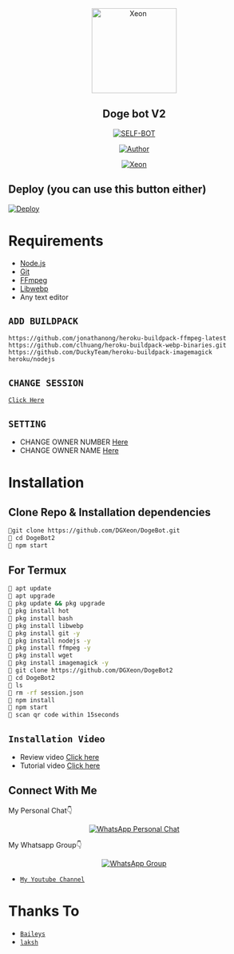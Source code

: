 <div align="center">
<img src="https://i.ibb.co/LPbHTfL/nsfwdoge.jpg?format=jpg&name=900x900" alt="Xeon" width="170" />

## Doge bot V2

</div>

<p align="center">
<a href="##"><img title="SELF-BOT" src="https://img.shields.io/static/v1?label=Language&message=English&color=blue"></a>
</p>
<p align="center">
  <a href="https://github.com/Laksh1y"><img title="Author" src="https://img.shields.io/badge/Author-Laksh-blue.svg?style=for-the-badge&logo=github" /></a>
</p>
<p align="center">
<a href="#"><img title="Xeon" src="https://img.shields.io/static/v1?label=WHATSAPP&message=Automated-Bot&color=blue"></a>
</p>

## Deploy (you can use this button either)
[![Deploy](https://www.herokucdn.com/deploy/button.svg)](https://heroku.com/deploy?template=https://github.com/laksh1y/Botv2Test/)

# Requirements
* [Node.js](https://nodejs.org/en/)
* [Git](https://git-scm.com/downloads)
* [FFmpeg](https://github.com/BtbN/FFmpeg-Builds/releases/download/autobuild-2020-12-08-13-03/ffmpeg-n4.3.1-26-gca55240b8c-win64-gpl-4.3.zip)
* [Libwebp](https://developers.google.com/speed/webp/download)
* Any text editor

## `ADD BUILDPACK`

```
https://github.com/jonathanong/heroku-buildpack-ffmpeg-latest
https://github.com/clhuang/heroku-buildpack-webp-binaries.git
https://github.com/DuckyTeam/heroku-buildpack-imagemagick
heroku/nodejs
```

## `CHANGE SESSION`

[`Click Here`](https://github.com/laksh1y/lakshsasuke/blob/master/session.json#L1)

## `SETTING`

- CHANGE OWNER NUMBER [Here](https://github.com/laksh1y/lakshsasuke/blob/master/settings.json#L10)
- CHANGE OWNER NAME [Here](https://github.com/laksh1y/lakshsasuke/blob/master/settings.json#L12)

# Installation
## Clone Repo & Installation dependencies
```bash
🧧git clone https://github.com/DGXeon/DogeBot.git
🧧 cd DogeBot2
🧧 npm start
```
## For Termux
```bash
🧧 apt update
🧧 apt upgrade
🧧 pkg update && pkg upgrade 
🧧 pkg install hot
🧧 pkg install bash
🧧 pkg install libwebp
🧧 pkg install git -y
🧧 pkg install nodejs -y 
🧧 pkg install ffmpeg -y 
🧧 pkg install wget
🧧 pkg install imagemagick -y
🧧 git clone https://github.com/DGXeon/DogeBot2
🧧 cd DogeBot2
🧧 ls
🧧 rm -rf session.json
🧧 npm install
🧧 npm start
🧧 scan qr code within 15seconds
```
## `Installation Video`
- Review video [Click here](https://youtu.be/zXvwqA8LvTw)
- Tutorial video [Click here](https://youtu.be/B7DN5miMS3k)
## Connect With Me
My Personal Chat👇
<p align="center">
 <a href="https://wa.me/+919389379221"><img alt="WhatsApp Personal Chat" src="https://img.shields.io/badge/WhatsApp-25D366?style=for-the-badge&logo=whatsapp&logoColor=black"/></a>
</p>

My Whatsapp Group👇
<p align="center">
 <a href="https://chat.whatsapp.com/Lycj9yWRaKn2Eox6gLkxk3"><img alt="WhatsApp Group" src="https://img.shields.io/badge/WhatsApp-25D366?style=for-the-badge&logo=whatsapp&logoColor=black"/></a>
</p>

* [`My Youtube Channel`](https://youtu.be/FEzaF049XIA)

# Thanks To
* [`Baileys`](https://github.com/adiwajshing/Baileys)
* [`laksh`](https://github.com/lakshy1)
